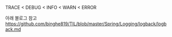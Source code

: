 TRACE < DEBUG < INFO < WARN < ERROR

아래 블로그 참고
https://github.com/binghe819/TIL/blob/master/Spring/Logging/logback/logback.md